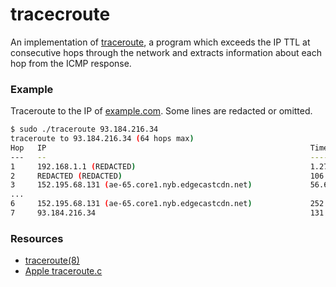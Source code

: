 # tracecroute

An implementation of [traceroute](https://en.wikipedia.org/wiki/Traceroute), a
program which exceeds the IP TTL at consecutive hops through the network and
extracts information about each hop from the ICMP response.

### Example

Traceroute to the IP of [example.com](https://example.com). Some lines are
redacted or omitted.

```sh
$ sudo ./traceroute 93.184.216.34
traceroute to 93.184.216.34 (64 hops max)
Hop   IP                                                           Time (ms)
---   --                                                           ---------
1     192.168.1.1 (REDACTED)                                       1.277588
2     REDACTED (REDACTED)                                          106.336548
3     152.195.68.131 (ae-65.core1.nyb.edgecastcdn.net)             56.671997
...
6     152.195.68.131 (ae-65.core1.nyb.edgecastcdn.net)             252.158569
7     93.184.216.34                                                131.640991
```

### Resources
- [traceroute(8)](https://linux.die.net/man/8/traceroute)
- [Apple traceroute.c](https://opensource.apple.com/source/network_cmds/network_cmds-77/traceroute.tproj/traceroute.c.auto.html)
